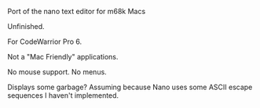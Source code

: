 Port of the nano text editor for m68k Macs

Unfinished.

For CodeWarrior Pro 6.

Not a "Mac Friendly" applications.

No mouse support.
No menus.

Displays some garbage?
Assuming because Nano uses some ASCII escape sequences I haven't implemented.
